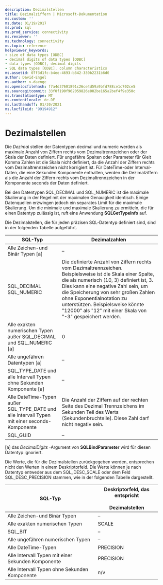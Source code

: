 ```yaml
---
description: Dezimalstellen
title: Dezimalziffern | Microsoft-Dokumentation
ms.custom: ''
ms.date: 01/19/2017
ms.prod: sql
ms.prod_service: connectivity
ms.reviewer: ''
ms.technology: connectivity
ms.topic: reference
helpviewer_keywords:
- size of data types [ODBC]
- decimal digits of data types [ODBC]
- data types [ODBC], decimal digits
- SQL data types [ODBC], column characteristics
ms.assetid: 07f3d1fc-b4ee-4693-b342-330b2231b6d0
author: David-Engel
ms.author: v-daenge
ms.openlocfilehash: f7a4d37601891c26ce4d59a9bfd788ce1c702ce5
ms.sourcegitcommit: 33f0f190f962059826e002be165a2bef4f9e350c
ms.translationtype: MT
ms.contentlocale: de-DE
ms.lasthandoff: 01/30/2021
ms.locfileid: "99194912"
---
```

# <a name="decimal-digits"></a>Dezimalstellen
Die *Dezimal* stellen der Datentypen decimal und numeric werden als maximale Anzahl von Ziffern rechts vom Dezimaltrennzeichen oder der Skala der Daten definiert. Für ungefähre Spalten oder Parameter für Gleit Komma Zahlen ist die Skala nicht definiert, da die Anzahl der Ziffern rechts vom Dezimaltrennzeichen nicht korrigiert ist. Für DateTime-oder Interval-Daten, die eine Sekunden Komponente enthalten, werden die Dezimalziffern als die Anzahl der Ziffern rechts vom Dezimaltrennzeichen in der Komponente seconds der Daten definiert.  
  
 Bei den Datentypen SQL_DECIMAL und SQL_NUMERIC ist die maximale Skalierung in der Regel mit der maximalen Genauigkeit identisch. Einige Datenquellen erzwingen jedoch ein separates Limit für die maximale Skalierung. Um die minimale und maximale Skalierung zu ermitteln, die für einen Datentyp zulässig ist, ruft eine Anwendung **SQLGetTypeInfo** auf.  
  
 Die Dezimalstellen, die für jeden präzisen SQL-Datentyp definiert sind, sind in der folgenden Tabelle aufgeführt.  
  
|SQL-Typ|Dezimalzahlen|  
|--------------|--------------------|  
|Alle Zeichen-und Binär Typen [a]|–|  
|SQL_DECIMAL<br />SQL_NUMERIC|Die definierte Anzahl von Ziffern rechts vom Dezimaltrennzeichen. Beispielsweise ist die Skala einer Spalte, die als numerisch (10, 3) definiert ist, 3. Dies kann eine negative Zahl sein, um die Speicherung von sehr großen Zahlen ohne Exponentialnotation zu unterstützen. Beispielsweise könnte "12000" als "12" mit einer Skala von "-3" gespeichert werden.|  
|Alle exakten numerischen Typen außer SQL_DECIMAL und SQL_NUMERIC [a]|0|  
|Alle ungefähren Datentypen [a]|–|  
|SQL_TYPE_DATE und alle Intervall Typen ohne Sekunden Komponente [a]|–|  
|Alle DateTime-Typen außer SQL_TYPE_DATE und alle Intervall Typen mit einer seconds-Komponente|Die Anzahl der Ziffern auf der rechten Seite des Dezimal Trennzeichens im Sekunden Teil des Werts (Sekundenbruchteile). Diese Zahl darf nicht negativ sein.|  
|SQL_GUID|–|  
  
 [a] das *DecimalDigits* -Argument von **SQLBindParameter** wird für diesen Datentyp ignoriert.  
  
 Die Werte, die für die Dezimalstellen zurückgegeben werden, entsprechen nicht den Werten in einem Deskriptorfeld. Die Werte können je nach Datentyp entweder aus dem SQL_DESC_SCALE oder dem Feld SQL_DESC_PRECISION stammen, wie in der folgenden Tabelle dargestellt.  
  
|SQL-Typ|Deskriptorfeld, das entspricht<br /><br /> Dezimalstellen|  
|--------------|----------------------------------------------------------|  
|Alle Zeichen-und Binär Typen|–|  
|Alle exakten numerischen Typen|SCALE|  
|SQL_BIT|–|  
|Alle ungefähren numerischen Typen|–|  
|Alle DateTime-Typen|PRECISION|  
|Alle Intervall Typen mit einer Sekunden Komponente|PRECISION|  
|Alle Intervall Typen ohne Sekunden Komponente|n/v|
